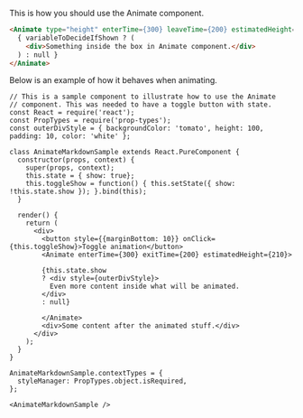 This is how you should use the Animate component.

```html
<Animate type="height" enterTime={300} leaveTime={200} estimatedHeight={200}>
  { variableToDecideIfShown ? (
    <div>Something inside the box in Animate component.</div>
  ) : null }
</Animate>
```

Below is an example of how it behaves when animating.

    // This is a sample component to illustrate how to use the Animate
    // component. This was needed to have a toggle button with state.
    const React = require('react');
    const PropTypes = require('prop-types');
    const outerDivStyle = { backgroundColor: 'tomato', height: 100, padding: 10, color: 'white' };

    class AnimateMarkdownSample extends React.PureComponent {
      constructor(props, context) {
        super(props, context);
        this.state = { show: true};
        this.toggleShow = function() { this.setState({ show: !this.state.show }); }.bind(this);
      }

      render() {
        return (
          <div>
            <button style={{marginBottom: 10}} onClick={this.toggleShow}>Toggle animation</button>
            <Animate enterTime={300} exitTime={200} estimatedHeight={210}>
              
            {this.state.show 
            ? <div style={outerDivStyle}>
              Even more content inside what will be animated.
            </div>
            : null}
             
            </Animate>
            <div>Some content after the animated stuff.</div>
          </div>
        );
      }
    }

    AnimateMarkdownSample.contextTypes = {
      styleManager: PropTypes.object.isRequired,
    };

    <AnimateMarkdownSample />

